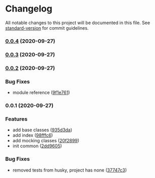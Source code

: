# Changelog

All notable changes to this project will be documented in this file. See [standard-version](https://github.com/conventional-changelog/standard-version) for commit guidelines.

### [0.0.4](https://github.com/nsourcery/common/compare/v0.0.3...v0.0.4) (2020-09-27)

### [0.0.3](https://github.com/nsourcery/common/compare/v0.0.2...v0.0.3) (2020-09-27)

### [0.0.2](https://github.com/nsourcery/common/compare/v0.0.1...v0.0.2) (2020-09-27)


### Bug Fixes

* module reference ([9f1e761](https://github.com/nsourcery/common/commit/9f1e76119efc3fca1fa1d47e929fb76131d34385))

### 0.0.1 (2020-09-27)


### Features

* add base classes ([935d3da](https://github.com/nsourcery/common/commit/935d3da57170caf0c215fb626678e86d56fab7c6))
* add index ([98fffc6](https://github.com/nsourcery/common/commit/98fffc6eaf7d77d63ca73e1fad714bb130f6e631))
* add mocking classes ([20f2899](https://github.com/nsourcery/common/commit/20f2899081422a71734eca712ce28311a9ed68fb))
* init common ([2dd9605](https://github.com/nsourcery/common/commit/2dd9605d3e83c6bd9cdffa78c12804b9e6da07a9))


### Bug Fixes

* removed tests from husky, project has none ([37747c3](https://github.com/nsourcery/common/commit/37747c38633f6c265e458b3bdef7bf0ee2866d29))
